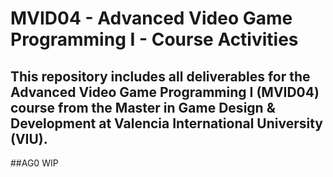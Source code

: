 # MVID04 - Advanced Video Game Programming I - Course Activities
This repository includes all deliverables for the Advanced Video Game Programming I (MVID04) course from the Master in Game Design & Development at Valencia International University (VIU).
----
##AG0
WIP
